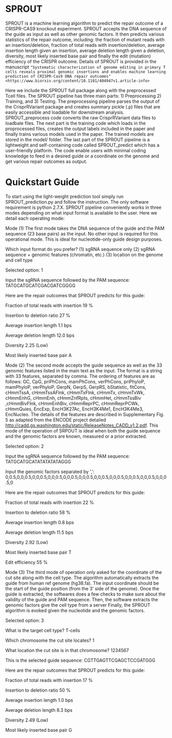 # SPROUT

SPROUT is a machine learning algorithm to predict the repair outcome of a CRISPR-CAS9 knockout experiment. SPROUT accepts the DNA sequence of the guide as input as well as other genomic factors. It then predicts various statistics of the repair outcome, including: the fraction of mutant reads with an insertion/deletion, fraction of total reads with insertion/deletion, average insertion length given an insertion, average deletion length given a deletion, diversity, most likely inserted base pair and finally the edit (mutation) efficiency of the CRISPR outcome. Details of SPROUT is provided in the manuscript `"Systematic characterization of genome editing in primary T cells reveals proximal genomic insertions and enables machine learning prediction of CRISPR-Cas9 DNA repair outcomes" <https://www.biorxiv.org/content/10.1101/404947v1.article-info>`

Here we include the SPROUT full package along with the preprocessed Tcell files. The SPROUT pipeline has three main parts: 1) Preprocessing 2) Training, and 3) Testing. The preprocessing pipeline parses the output of the CrisprRVariant package and creates summary pickle (.p) files that are easily accessible and loadable for downstream analysis. SPROUT_preprocess code converts the raw CrisprRVariant data files to loadbale files. The next part is the training code which loads in the proprocessed files, creates the output labels included in the paper and finally trains various models used in the paper. The trained models are stored in the model/ folder. The last part of the SPROUT pipeline is a lightweight and self-containing code called SPROUT_predict which has a user-friendly platform. The code enable users with minimal coding knowledge to feed in a desired guide or a coordinate on the genome and get various repair outcomes as output.

# Quickstart Guide

To start using the light-weight prediction tool simply run SPROUT_prediction.py and follow the instruction. The only software requirement is python 2.7.X. SPROUT pipeline conveniently works in three modes depending on what input format is available to the user. Here we detail each operating mode:

Mode (1) The first mode takes the DNA sequence of the guide and the PAM sequence (23 base pairs) as the input. No other input is required for this operational mode. This is ideal for nucleotide-only guide design purposes.  

Which input format do you prefer? 
(1) sgRNA sequence only
(2) sgRNA sequence + genomic features (chromatin, etc.)
(3) location on the genome and cell type 

Selected option:
1

Input the sgRNA sequence followed by the PAM sequence:
TATGCATGCATCGACGATCGGGG

Here are the repair outcomes that SPROUT predicts for this guide:

Fraction of total reads with insertion  19 % 

Insertion to deletion ratio             27 %

Average insertion length                1.1 bps

Average deletion length                 12.0 bps

Diversity                               2.25 (Low)

Most likely inserted base pair          A


Mode (2) The second mode accepts the guide sequence as well as the 33 genomic features listed in the main text as the  input. The format is a string with 33 features, separated by comma. The ordering of features are as follows: GC, CpG, priPhCons, mamPhCons, verPhCons, priPhyloP, mamPhyloP, verPhyloP, GerpN, GerpS, GerpRS, bStatistic, fitCons, cHmmTssA, cHmmTssAFlnk, cHmmTxFlnk, cHmmTx, cHmmTxWk, cHmmEnhG, cHmmEnh, cHmmZnfRpts, cHmmHet, cHmmTssBiv ,cHmmBivFlnk, cHmmEnhBiv, cHmmReprPC, cHmmReprPCWk, cHmmQuies, EncExp, EncH3K27Ac, EncH3K4Me1, EncH3K4Me3, EncNucleo.
The details of the features are described in Supplementary Fig. 5 as adapted from the ENCODE project detailed http://cadd.gs.washington.edu/static/ReleaseNotes_CADD_v1.2.pdf. This mode of the operation of SRPOUT is ideal when both the guide sequence and the genomic factors are known, measured or a prior extracted.

Selected option:
2

Input the sgRNA sequence followed by the PAM sequence:
TATGCATGCATATATATATAGGG

Input the genomic factors separated by ',':
0,0.5,0,0,0.5,0,0,0.5,0,0,0.5,0,0,0.5,0,0,0.5,0,0,0.5,0,0,0.5,0,0,0.5,0,0,0.5,0,0,0.5,0

Here are the repair outcomes that SPROUT predicts for this guide:

Fraction of total reads with insertion 		22 %

Insertion to deletion ratio 			58 %

Average insertion length 			0.8 bps

Average deletion length 			11.5 bps

Diversity 					2.92 (Low)

Most likely inserted base pair 		T

Edit efficiency 					55 %


Mode (3) The third mode of operation only asked for the coordinate of the cut site along with the cell type. The algorithm automatically extracts the guide from human ref genome (hg38.fa). The input coordinate should be the start of the guide position (from the 3’ side of the genome). Once the guide is extracted, the softwares does a few checks to make sure about the validity of the guide and PAM sequence. Then, the software extracts the genomic factors give the cell type from a server Finally, the SPROUT algorithm is evoked given the nucleotide and the genomic factors. 



Selected option:
3

What is the target cell type?
T-cells

Which chromosome the cut site locates?
1

What location the cut site is in that chromosome?
1234567

This is the selected guide sequence:
CGTTGAGTTCGAGCTCCGATGGG

Here are the repair outcomes that SPROUT predicts for this guide:

Fraction of total reads with insertion 		17 %

Insertion to deletion ratio 			50 %

Average insertion length 			1.0 bps

Average deletion length 			8.3 bps

Diversity 					2.49 (Low)

Most likely inserted base pair 		G


